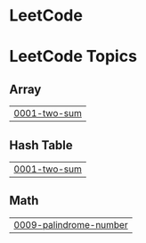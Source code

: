 # LeetCode
<!---LeetCode Topics Start-->
# LeetCode Topics
## Array
|  |
| ------- |
| [0001-two-sum](https://github.com/nisanurkrmzsln/LeetCode/tree/master/0001-two-sum) |
## Hash Table
|  |
| ------- |
| [0001-two-sum](https://github.com/nisanurkrmzsln/LeetCode/tree/master/0001-two-sum) |
## Math
|  |
| ------- |
| [0009-palindrome-number](https://github.com/nisanurkrmzsln/LeetCode/tree/master/0009-palindrome-number) |
<!---LeetCode Topics End-->